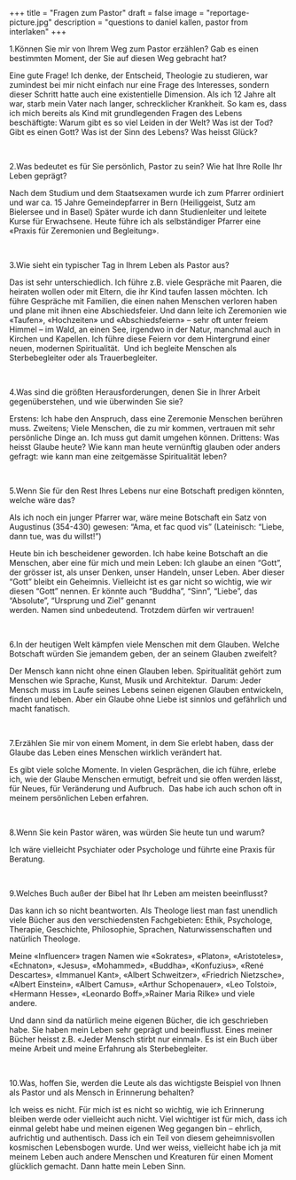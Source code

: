+++
title = "Fragen zum Pastor"
draft = false
image = "reportage-picture.jpg"
description = "questions to daniel kallen, pastor from interlaken"
+++
<!--StartFragment-->

1.Können Sie mir von Ihrem Weg zum Pastor erzählen? Gab es einen bestimmten Moment, der Sie auf diesen Weg gebracht hat? 

Eine gute Frage! Ich denke, der Entscheid, Theologie zu studieren, war zumindest bei mir nicht einfach nur eine Frage des Interesses, sondern dieser Schritt hatte auch eine existentielle Dimension. Als ich 12 Jahre alt war, starb mein Vater nach langer, schrecklicher Krankheit. So kam es, dass ich mich bereits als Kind mit grundlegenden Fragen des Lebens beschäftigte: Warum gibt es so viel Leiden in der Welt? Was ist der Tod? Gibt es einen Gott? Was ist der Sinn des Lebens? Was heisst Glück?  

 

2.Was bedeutet es für Sie persönlich, Pastor zu sein? Wie hat Ihre Rolle Ihr Leben geprägt? 

Nach dem Studium und dem Staatsexamen wurde ich zum Pfarrer ordiniert und war ca. 15 Jahre Gemeindepfarrer in Bern (Heiliggeist, Sutz am Bielersee und in Basel) Später wurde ich dann Studienleiter und leitete Kurse für Erwachsene. Heute führe ich als selbständiger Pfarrer eine «Praxis für Zeremonien und Begleitung».   

 

3.Wie sieht ein typischer Tag in Ihrem Leben als Pastor aus? 

Das ist sehr unterschiedlich. Ich führe z.B. viele Gespräche mit Paaren, die heiraten wollen oder mit Eltern, die ihr Kind taufen lassen möchten. Ich führe Gespräche mit Familien, die einen nahen Menschen verloren haben und plane mit ihnen eine Abschiedsfeier. Und dann leite ich Zeremonien wie «Taufen», «Hochzeiten» und «Abschiedsfeiern» – sehr oft unter freiem Himmel – im Wald, an einen See, irgendwo in der Natur, manchmal auch in Kirchen und Kapellen. Ich führe diese Feiern vor dem Hintergrund einer neuen, modernen Spiritualität.  Und ich begleite Menschen als Sterbebegleiter oder als Trauerbegleiter.    

 

4.Was sind die größten Herausforderungen, denen Sie in Ihrer Arbeit gegenüberstehen, und wie überwinden Sie sie? 

Erstens: Ich habe den Anspruch, dass eine Zeremonie Menschen berühren muss. Zweitens; Viele Menschen, die zu mir kommen, vertrauen mit sehr persönliche Dinge an. Ich muss gut damit umgehen können. Drittens: Was heisst Glaube heute? Wie kann man heute vernünftig glauben oder anders gefragt: wie kann man eine zeitgemässe Spiritualität leben?    

 

5.Wenn Sie für den Rest Ihres Lebens nur eine Botschaft predigen könnten, welche wäre das? 

Als ich noch ein junger Pfarrer war, wäre meine Botschaft ein Satz von Augustinus (354-430) gewesen: “Ama, et fac quod vis” (Lateinisch: “Liebe, dann tue, was du willst!”)  

Heute bin ich bescheidener geworden. Ich habe keine Botschaft an die Menschen, aber eine für mich und mein Leben: Ich glaube an einen “Gott”, der grösser ist, als unser Denken, unser Handeln, unser Leben. Aber dieser “Gott” bleibt ein Geheimnis. Vielleicht ist es gar nicht so wichtig, wie wir diesen “Gott” nennen. Er könnte auch “Buddha”, “Sinn”, “Liebe”, das “Absolute”, “Ursprung und Ziel” genannt werden. Namen sind unbedeutend. Trotzdem dürfen wir vertrauen! 

   

6.In der heutigen Welt kämpfen viele Menschen mit dem Glauben. Welche Botschaft würden Sie jemandem geben, der an seinem Glauben zweifelt? 

Der Mensch kann nicht ohne einen Glauben leben. Spiritualität gehört zum Menschen wie Sprache, Kunst, Musik und Architektur.  Darum: Jeder Mensch muss im Laufe seines Lebens seinen eigenen Glauben entwickeln, finden und leben. Aber ein Glaube ohne Liebe ist sinnlos und gefährlich und macht fanatisch.   

 

7.Erzählen Sie mir von einem Moment, in dem Sie erlebt haben, dass der Glaube das Leben eines Menschen wirklich verändert hat. 

Es gibt viele solche Momente. In vielen Gesprächen, die ich führe, erlebe ich, wie der Glaube Menschen ermutigt, befreit und sie offen werden lässt, für Neues, für Veränderung und Aufbruch.  Das habe ich auch schon oft in meinem persönlichen Leben erfahren.  

 

8.Wenn Sie kein Pastor wären, was würden Sie heute tun und warum? 

Ich wäre vielleicht Psychiater oder Psychologe und führte eine Praxis für Beratung.  

 

9.Welches Buch außer der Bibel hat Ihr Leben am meisten beeinflusst? 

Das kann ich so nicht beantworten. Als Theologe liest man fast unendlich viele Bücher aus den verschiedensten Fachgebieten: Ethik, Psychologe, Therapie, Geschichte, Philosophie, Sprachen, Naturwissenschaften und natürlich Theologe.  

Meine «Influencer» tragen Namen wie «Sokrates», «Platon», «Aristoteles», «Echnaton», «Jesus», «Mohammed», «Buddha», «Konfuzius», «René Descartes», «Immanuel Kant», «Albert Schweitzer», «Friedrich Nietzsche», «Albert Einstein», «Albert Camus», «Arthur Schopenauer», «Leo Tolstoi», «Hermann Hesse», «Leonardo Boff»,»Rainer Maria Rilke» und viele andere.  

Und dann sind da natürlich meine eigenen Bücher, die ich geschrieben habe. Sie haben mein Leben sehr geprägt und beeinflusst. Eines meiner Bücher heisst z.B. «Jeder Mensch stirbt nur einmal». Es ist ein Buch über meine Arbeit und meine Erfahrung als Sterbebegleiter.   

 

10.Was, hoffen Sie, werden die Leute als das wichtigste Beispiel von Ihnen als Pastor und als Mensch in Erinnerung behalten? 

Ich weiss es nicht. Für mich ist es nicht so wichtig, wie ich Erinnerung bleiben werde oder vielleicht auch nicht. Viel wichtiger ist für mich, dass ich einmal gelebt habe und meinen eigenen Weg gegangen bin – ehrlich, aufrichtig und authentisch. Dass ich ein Teil von diesem geheimnisvollen kosmischen Lebensbogen wurde. Und wer weiss, vielleicht habe ich ja mit meinem Leben auch andere Menschen und Kreaturen für einen Moment glücklich gemacht. Dann hatte mein Leben Sinn.   

 

<!--EndFragment-->